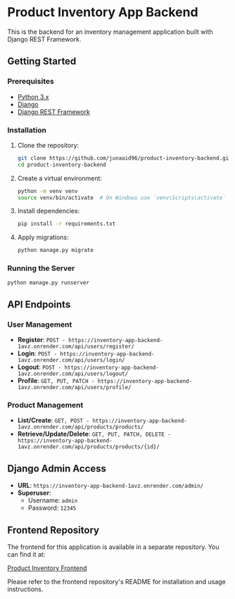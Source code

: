 # Product Inventory App Backend

This is the backend for an inventory management application built with Django REST Framework.

## Getting Started

### Prerequisites
- [Python 3.x](https://www.python.org/)
- [Django](https://www.djangoproject.com/)
- [Django REST Framework](https://www.django-rest-framework.org/)

### Installation
1. Clone the repository:
   ```bash
   git clone https://github.com/junaaid96/product-inventory-backend.git
   cd product-inventory-backend
   ```
2. Create a virtual environment:
   ```bash
   python -m venv venv
   source venv/bin/activate  # On Windows use `venv\Scripts\activate`
   ```
3. Install dependencies:
   ```bash
   pip install -r requirements.txt
   ```
4. Apply migrations:
   ```bash
   python manage.py migrate
   ```

### Running the Server
```
python manage.py runserver
```

## API Endpoints

### User Management
- **Register**: `POST - https://inventory-app-backend-1avz.onrender.com/api/users/register/`
- **Login**: `POST - https://inventory-app-backend-1avz.onrender.com/api/users/login/`
- **Logout**: `POST - https://inventory-app-backend-1avz.onrender.com/api/users/logout/`
- **Profile**: `GET, PUT, PATCH - https://inventory-app-backend-1avz.onrender.com/api/users/profile/`

### Product Management
- **List/Create**: `GET, POST - https://inventory-app-backend-1avz.onrender.com/api/products/products/`
- **Retrieve/Update/Delete**: `GET, PUT, PATCH, DELETE - https://inventory-app-backend-1avz.onrender.com/api/products/products/{id}/`

## Django Admin Access
- **URL**: `https://inventory-app-backend-1avz.onrender.com/admin/`
- **Superuser**:
  - Username: `admin`
  - Password: `12345`

## Frontend Repository

The frontend for this application is available in a separate repository. You can find it at:

[Product Inventory Frontend](https://github.com/junaaid96/inventory_app_frontend)

Please refer to the frontend repository's README for installation and usage instructions.
